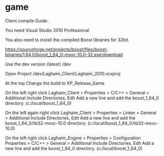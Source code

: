 # game

Client  compile Guide.


You need Visual Studio 2010 Professional

You also need to install the compiled Boost libraries for 32bit.

https://sourceforge.net/projects/boost/files/boost-binaries/1.64.0/boost_1_64_0-msvc-10.0-32.exe/download


Use the dev version (latest) /dev

Open Project /dev/Laghaim_Client/Laghaim_2010.vcxproj

At the top Change the build to KP_Release_Game

On the left right click Laghaim_Client > Properties > C/C++ > General > Additional Include Directories,
Edit  Add a new line and add the boost_1_64_0 directory.  (c:/local/boost_1_64_0)

On the left again right click Laghaim_Client > Properties > Linker > General > Additional Include Directories, 
Edit  Add a new line and add the boost_1_64_0/lib32-msvc-10.0 directory.  (c:/local/boost_1_64_0/lib32-msvc-10.0)

On the left right click Laghaim_Engine > Properties > Configuration Properties > C/C++ > General > Additional Include Directories,
Edit  Add a new line and add the boost_1_64_0 directory.  (c:/local/boost_1_64_0)
